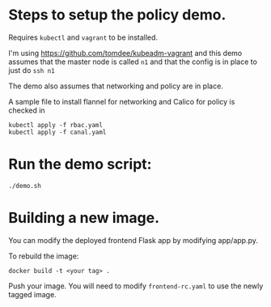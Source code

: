 # Steps to setup the policy demo.

Requires `kubectl` and `vagrant` to be installed.

I'm using https://github.com/tomdee/kubeadm-vagrant and this demo assumes that the master node is called `n1` and that the config is in place to just do `ssh n1`

The demo also assumes that networking and policy are in place.

A sample file to install flannel for networking and Calico for policy is checked in

```
kubectl apply -f rbac.yaml
kubectl apply -f canal.yaml
```

# Run the demo script:

	./demo.sh


# Building a new image.

You can modify the deployed frontend Flask app by modifying app/app.py.


To rebuild the image:

	docker build -t <your tag> .

Push your image.  You will need to modify `frontend-rc.yaml` to use the newly tagged image.
